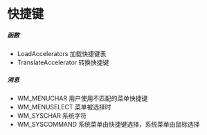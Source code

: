 # 快捷键
##### 函数
- LoadAccelerators 加载快捷键表
- TranslateAccelerator 转换快捷键

##### 消息
- WM_MENUCHAR 用户使用不匹配的菜单快捷键
- WM_MENUSELECT 菜单被选择时
- WM_SYSCHAR 系统字符
- WM_SYSCOMMAND 系统菜单由快捷键选择，系统菜单由鼠标选择